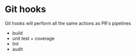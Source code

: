 # Git hooks

Git hooks will perform all the same actions as PR's pipelines

- build
- unit test + coverage
- lint
- audit

